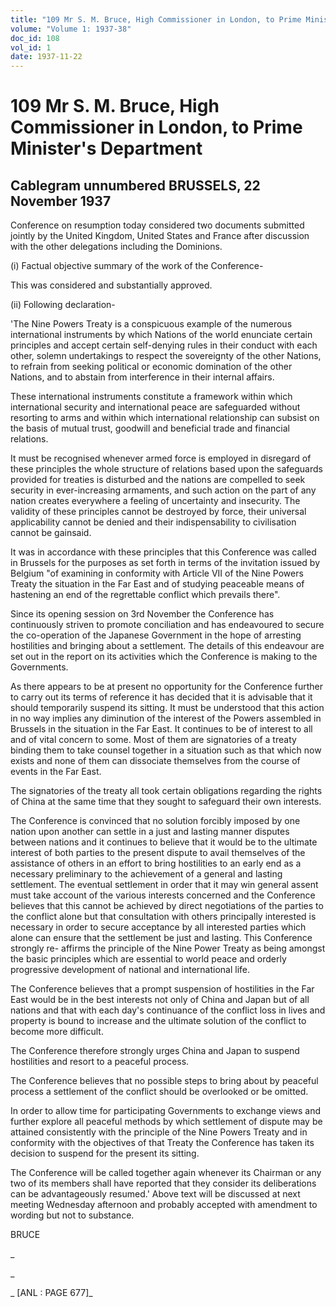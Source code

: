 ```yaml
---
title: "109 Mr S. M. Bruce, High Commissioner in London, to Prime Minister's Department"
volume: "Volume 1: 1937-38"
doc_id: 108
vol_id: 1
date: 1937-11-22
---
```


# 109 Mr S. M. Bruce, High Commissioner in London, to Prime Minister's Department

## Cablegram unnumbered BRUSSELS, 22 November 1937

Conference on resumption today considered two documents submitted jointly by the United Kingdom, United States and France after discussion with the other delegations including the Dominions.

(i) Factual objective summary of the work of the Conference-

This was considered and substantially approved.

(ii) Following declaration-

'The Nine Powers Treaty is a conspicuous example of the numerous international instruments by which Nations of the world enunciate certain principles and accept certain self-denying rules in their conduct with each other, solemn undertakings to respect the sovereignty of the other Nations, to refrain from seeking political or economic domination of the other Nations, and to abstain from interference in their internal affairs.

These international instruments constitute a framework within which international security and international peace are safeguarded without resorting to arms and within which international relationship can subsist on the basis of mutual trust, goodwill and beneficial trade and financial relations.

It must be recognised whenever armed force is employed in disregard of these principles the whole structure of relations based upon the safeguards provided for treaties is disturbed and the nations are compelled to seek security in ever-increasing armaments, and such action on the part of any nation creates everywhere a feeling of uncertainty and insecurity. The validity of these principles cannot be destroyed by force, their universal applicability cannot be denied and their indispensability to civilisation cannot be gainsaid.

It was in accordance with these principles that this Conference was called in Brussels for the purposes as set forth in terms of the invitation issued by Belgium "of examining in conformity with Article VII of the Nine Powers Treaty the situation in the Far East and of studying peaceable means of hastening an end of the regrettable conflict which prevails there".

Since its opening session on 3rd November the Conference has continuously striven to promote conciliation and has endeavoured to secure the co-operation of the Japanese Government in the hope of arresting hostilities and bringing about a settlement. The details of this endeavour are set out in the report on its activities which the Conference is making to the Governments.

As there appears to be at present no opportunity for the Conference further to carry out its terms of reference it has decided that it is advisable that it should temporarily suspend its sitting. It must be understood that this action in no way implies any diminution of the interest of the Powers assembled in Brussels in the situation in the Far East. It continues to be of interest to all and of vital concern to some. Most of them are signatories of a treaty binding them to take counsel together in a situation such as that which now exists and none of them can dissociate themselves from the course of events in the Far East.

The signatories of the treaty all took certain obligations regarding the rights of China at the same time that they sought to safeguard their own interests.

The Conference is convinced that no solution forcibly imposed by one nation upon another can settle in a just and lasting manner disputes between nations and it continues to believe that it would be to the ultimate interest of both parties to the present dispute to avail themselves of the assistance of others in an effort to bring hostilities to an early end as a necessary preliminary to the achievement of a general and lasting settlement. The eventual settlement in order that it may win general assent must take account of the various interests concerned and the Conference believes that this cannot be achieved by direct negotiations of the parties to the conflict alone but that consultation with others principally interested is necessary in order to secure acceptance by all interested parties which alone can ensure that the settlement be just and lasting. This Conference strongly re- affirms the principle of the Nine Power Treaty as being amongst the basic principles which are essential to world peace and orderly progressive development of national and international life.

The Conference believes that a prompt suspension of hostilities in the Far East would be in the best interests not only of China and Japan but of all nations and that with each day's continuance of the conflict loss in lives and property is bound to increase and the ultimate solution of the conflict to become more difficult.

The Conference therefore strongly urges China and Japan to suspend hostilities and resort to a peaceful process.

The Conference believes that no possible steps to bring about by peaceful process a settlement of the conflict should be overlooked or be omitted.

In order to allow time for participating Governments to exchange views and further explore all peaceful methods by which settlement of dispute may be attained consistently with the principle of the Nine Powers Treaty and in conformity with the objectives of that Treaty the Conference has taken its decision to suspend for the present its sitting.

The Conference will be called together again whenever its Chairman or any two of its members shall have reported that they consider its deliberations can be advantageously resumed.' Above text will be discussed at next meeting Wednesday afternoon and probably accepted with amendment to wording but not to substance.

BRUCE

_

_

_ [ANL : PAGE 677]_
